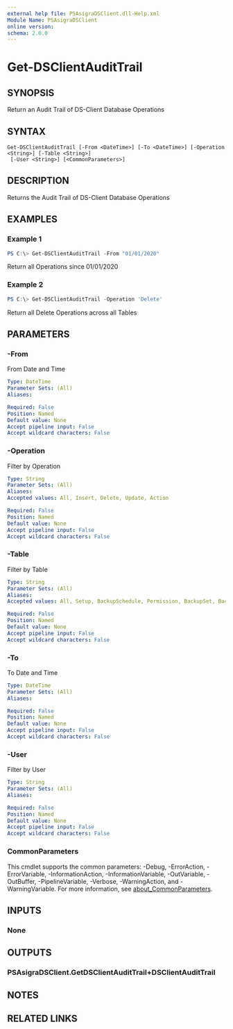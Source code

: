 ```yaml
---
external help file: PSAsigraDSClient.dll-Help.xml
Module Name: PSAsigraDSClient
online version:
schema: 2.0.0
---
```


# Get-DSClientAuditTrail

## SYNOPSIS
Return an Audit Trail of DS-Client Database Operations

## SYNTAX

```
Get-DSClientAuditTrail [-From <DateTime>] [-To <DateTime>] [-Operation <String>] [-Table <String>]
 [-User <String>] [<CommonParameters>]
```

## DESCRIPTION
Returns the Audit Trail of DS-Client Database Operations

## EXAMPLES

### Example 1
```powershell
PS C:\> Get-DSClientAuditTrail -From "01/01/2020"
```

Return all Operations since 01/01/2020

### Example 2
```powershell
PS C:\> Get-DSClientAuditTrail -Operation 'Delete'
```

Return all Delete Operations across all Tables

## PARAMETERS

### -From
From Date and Time

```yaml
Type: DateTime
Parameter Sets: (All)
Aliases:

Required: False
Position: Named
Default value: None
Accept pipeline input: False
Accept wildcard characters: False
```

### -Operation
Filter by Operation

```yaml
Type: String
Parameter Sets: (All)
Aliases:
Accepted values: All, Insert, Delete, Update, Action

Required: False
Position: Named
Default value: None
Accept pipeline input: False
Accept wildcard characters: False
```

### -Table
Filter by Table

```yaml
Type: String
Parameter Sets: (All)
Aliases:
Accepted values: All, Setup, BackupSchedule, Permission, BackupSet, BackupItems, UserId, Notification, PrePost, ScheduleDetail, GroupId, Roles, Retention, RetentionRule, Config, SetOption, SetAdditionalOpt, NasFilter, NasVolume, NasSchedule, NasRetention, NasVault

Required: False
Position: Named
Default value: None
Accept pipeline input: False
Accept wildcard characters: False
```

### -To
To Date and Time

```yaml
Type: DateTime
Parameter Sets: (All)
Aliases:

Required: False
Position: Named
Default value: None
Accept pipeline input: False
Accept wildcard characters: False
```

### -User
Filter by User

```yaml
Type: String
Parameter Sets: (All)
Aliases:

Required: False
Position: Named
Default value: None
Accept pipeline input: False
Accept wildcard characters: False
```

### CommonParameters
This cmdlet supports the common parameters: -Debug, -ErrorAction, -ErrorVariable, -InformationAction, -InformationVariable, -OutVariable, -OutBuffer, -PipelineVariable, -Verbose, -WarningAction, and -WarningVariable. For more information, see [about_CommonParameters](http://go.microsoft.com/fwlink/?LinkID=113216).

## INPUTS

### None

## OUTPUTS

### PSAsigraDSClient.GetDSClientAuditTrail+DSClientAuditTrail

## NOTES

## RELATED LINKS
